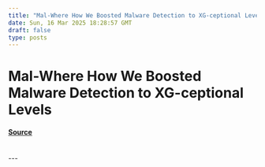 ```yaml
---
title: "Mal-Where How We Boosted Malware Detection to XG-ceptional Levels"
date: Sun, 16 Mar 2025 18:28:57 GMT
draft: false
type: posts
---
```

# Mal-Where How We Boosted Malware Detection to XG-ceptional Levels









#### [Source](https://hackernoon.com/mal-where-how-we-boosted-malware-detection-to-xg-ceptional-levels?source=rss)

<br/>
---
